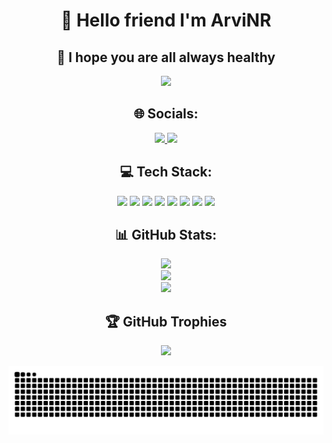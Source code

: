 <h1 align="center">👋 Hello friend I'm ArviNR</h1>
<h2 align="center">🤗 I hope you are all always healthy</h2>

<p align="center"><img src="https://media.giphy.com/media/v1.Y2lkPTc5MGI3NjExYWE3azJvd2NtZ3VtbzA1ZW40cmFxd283dGIybGhrcnY5Y2tocmowNSZlcD12MV9naWZzX3NlYXJjaCZjdD1n/798oH0WDEQnicM4857/giphy.gif"/></p>

<h2 align="center">🌐 Socials:</h2>
<p align="center">
    <a href="https://stackoverflow.com/users/31154012">
        <img src="https://img.shields.io/badge/-Stackoverflow-FE7A16?logo=stack-overflow&logoColor=white" />
    </a>
    <a href="mailto:email@gmail.com">
        <img src="https://img.shields.io/badge/Email-D14836?logo=gmail&logoColor=white" />
    </a>
</p>

<h2 align="center">💻 Tech Stack:</h2>
<p align="center">
    <img src="https://img.shields.io/badge/html5-%23E34F26.svg?style=for-the-badge&logo=html5&logoColor=white" />
    <img src="https://img.shields.io/badge/css3-%231572B6.svg?style=for-the-badge&logo=css3&logoColor=white" />
    <img src="https://img.shields.io/badge/javascript-%23323330.svg?style=for-the-badge&logo=javascript&logoColor=%23F7DF1E" />
    <img src="https://img.shields.io/badge/c-%2300599C.svg?style=for-the-badge&logo=c&logoColor=white" />
    <img src="https://img.shields.io/badge/git-%23F05033.svg?style=for-the-badge&logo=git&logoColor=white" />
    <img src="https://img.shields.io/badge/github-%23121011.svg?style=for-the-badge&logo=github&logoColor=white" />
    <img src="https://img.shields.io/badge/cisco-%23049fd9.svg?style=for-the-badge&logo=cisco&logoColor=black" />
    <img src="https://img.shields.io/badge/figma-%23F24E1E.svg?style=for-the-badge&logo=figma&logoColor=white" />
</p>

<h2 align="center">📊 GitHub Stats:</h2>
<p align="center">
    <img src="https://github-readme-stats.vercel.app/api?username=arvinr16&theme=apprentice&hide_border=false&include_all_commits=false&count_private=false" /><br/>
    <img src="https://nirzak-streak-stats.vercel.app/?user=arvinr16&theme=apprentice&hide_border=false" /><br/>
    <img src="https://github-readme-stats.vercel.app/api/top-langs/?username=arvinr16&theme=apprentice&hide_border=false&include_all_commits=false&count_private=false&layout=compact" />
</p>

<h2 align="center">🏆 GitHub Trophies</h2>
<p align="center">
    <img src="https://github-profile-trophy.vercel.app/?username=arvinr16&theme=ambient_gradient&no-frame=true&no-bg=false&margin-w=4" />
</p>

<img src="https://raw.githubusercontent.com/arvinr16/arvinr16/output/snake.svg" alt="Snake animation" />

###

<!-- Proudly created with GPRM ( https://gprm.itsvg.in ) -->

<!-- ![image profile](material/Screenshot%202025-01-07%20205405.png)
![initial d gif](https://media0.giphy.com/media/v1.Y2lkPTc5MGI3NjExb3FnOTM0Mm91NGs2NDg2cGxtOWd3MnhxM3l5eGQ2eGE3eG9menQ4NCZlcD12MV9pbnRlcm5hbF9naWZfYnlfaWQmY3Q9Zw/uZ7ujnSoXlt28/giphy.gif)![kenshin gif](https://media2.giphy.com/media/v1.Y2lkPTc5MGI3NjExbDgydXE0cTdqbGU3NWx2aGFsc25kY3E0OWcxc2F0NXNzbmd5eHQycCZlcD12MV9pbnRlcm5hbF9naWZfYnlfaWQmY3Q9Zw/eo8UrZwpvjPHi/giphy.gif) -->
